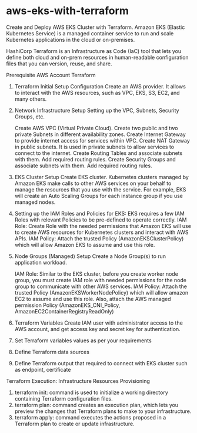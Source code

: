 # aws-eks-with-terraform
Create and Deploy AWS EKS Cluster with Terraform.
Amazon EKS (Elastic Kubernetes Service) is a managed container service to run and scale Kubernetes applications in the cloud or on-premises.

HashiCorp Terraform is an Infrastructure as Code (IaC) tool that lets you define both cloud and on-prem resources in human-readable configuration files that you can version, reuse, and share.

Prerequisite
   AWS Account
   Terraform

1. Terraform Initial Setup Configuration
Create an AWS provider. It allows to interact with the AWS resources, such as VPC, EKS, S3, EC2, and many others.


2. Network Infrastructure Setup
     Setting up the VPC, Subnets, Security Groups, etc.



   Create AWS VPC (Virtual Private Cloud).
   Create two public and two private Subnets in different availability zones.
   Create Internet Gateway to provide internet access for services within VPC.
   Create NAT Gateway in public subnets. It is used in private subnets to allow services to connect to the internet.
   Create Routing Tables and associate subnets with them. Add required routing rules.
   Create Security Groups and associate subnets with them. Add required routing rules.

3. EKS Cluster Setup
      Create EKS cluster. Kubernetes clusters managed by Amazon EKS make calls to other AWS services on your behalf to manage the resources that you use with the service. For example, EKS will create an Auto Scaling Groups for each instance group if you use managed nodes.

4. Setting up the IAM Roles and Policies for EKS: EKS requires a few IAM Roles with relevant Policies to be pre-defined to operate correctly.
    IAM Role: Create Role with the needed permissions that Amazon EKS will use to create AWS resources for Kubernetes clusters and interact with AWS APIs.
    IAM Policy: Attach the trusted Policy (AmazonEKSClusterPolicy) which will allow Amazon EKS to assume and use this role.
    
5. Node Groups (Managed) Setup
   Create a Node Group(s) to run application workload.

   IAM Role: Similar to the EKS cluster, before you create worker node group, you must create IAM role with needed permissions for the node group to communicate with other AWS services.
   IAM Policy: Attach the trusted Policy (AmazonEKSWorkerNodePolicy) which will allow amazon EC2 to assume and use this role. Also, attach the AWS managed permission Policy (AmazonEKS_CNI_Policy, AmazonEC2ContainerRegistryReadOnly)    

6. Terraform Variables
   Create IAM user with administrator access to the AWS account, and get access key and secret key for authentication.
   
7. Set Terraform variables values as per your requirements
8. Define Terraform data sources
9. Define Terraform output that required to connect with EKS cluster such as endpoint, certificate
 
 
Terraform Execution: Infrastructure Resources Provisioning
  1. terraform init: command is used to initialize a working directory containing Terraform configuration files.
  2. terraform plan: command creates an execution plan, which lets you preview the changes that Terraform plans to make to your infrastructure.
  3. terraform apply: command executes the actions proposed in a Terraform plan to create or update infrastructure.
  
  
  
